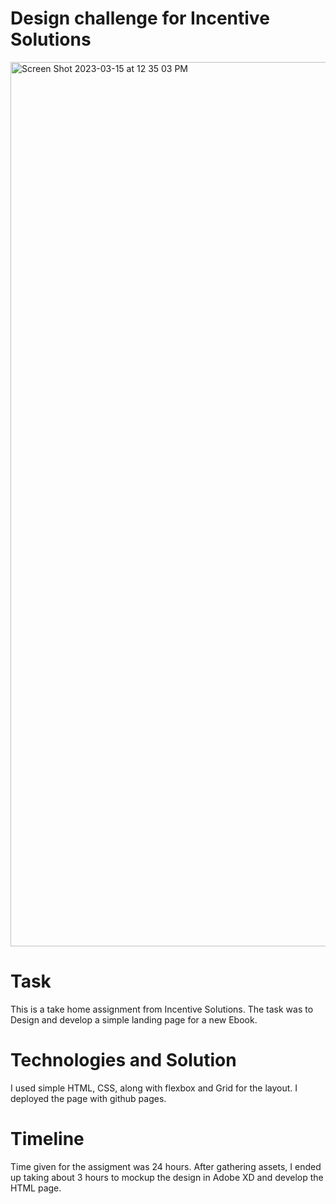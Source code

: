 # Design challenge for Incentive Solutions
<img width="1415" alt="Screen Shot 2023-03-15 at 12 35 03 PM" src="https://user-images.githubusercontent.com/29825015/225395166-e27c4051-9896-4899-a238-ea08b75c926b.png">

# Task

This is a take home assignment from Incentive Solutions. The task was to Design and develop a simple landing page for a new Ebook.

# Technologies and Solution
I used simple HTML, CSS, along with flexbox and Grid for the layout. I deployed the page with github pages.

# Timeline
Time given for the assigment was 24 hours. After gathering assets, I ended up taking about 3 hours to mockup the design in Adobe XD and develop the HTML page.
